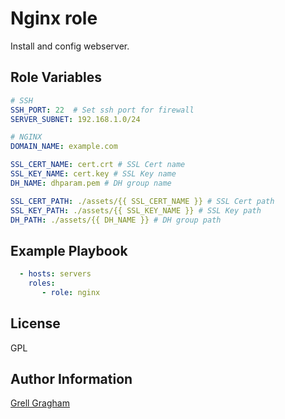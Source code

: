 Nginx role
=========

Install and config webserver.

Role Variables
--------------

```yml
# SSH
SSH_PORT: 22  # Set ssh port for firewall
SERVER_SUBNET: 192.168.1.0/24

# NGINX
DOMAIN_NAME: example.com

SSL_CERT_NAME: cert.crt # SSL Cert name
SSL_KEY_NAME: cert.key # SSL Key name
DH_NAME: dhparam.pem # DH group name

SSL_CERT_PATH: ./assets/{{ SSL_CERT_NAME }} # SSL Cert path
SSL_KEY_PATH: ./assets/{{ SSL_KEY_NAME }} # SSL Key path
DH_PATH: ./assets/{{ DH_NAME }} # DH group path
```

Example Playbook
----------------

```yml
  - hosts: servers
    roles:
       - role: nginx
```

License
-------

GPL

Author Information
------------------

[Grell Gragham](https://github.com/ggragham)
